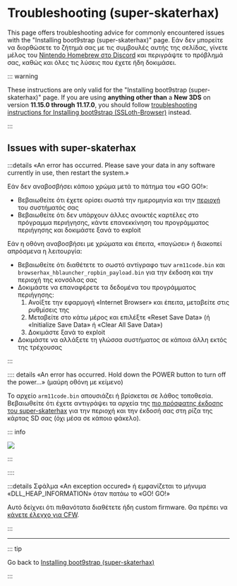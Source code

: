 # Troubleshooting (super-skaterhax)

This page offers troubleshooting advice for commonly encountered issues with the "Installing boot9strap (super-skaterhax)" page. Εάν δεν μπορείτε να διορθώσετε το ζήτημά σας με τις συμβουλές αυτής της σελίδας, γίνετε μέλος του [Nintendo Homebrew στο Discord](https://discord.gg/MWxPgEp) και περιγράψτε το πρόβλημά σας, καθώς και όλες τις λύσεις που έχετε ήδη δοκιμάσει.

::: warning

These instructions are only valid for the "Installing boot9strap (super-skaterhax)" page. If you are using **anything other than** a **New 3DS** on version **11.15.0 through 11.17.0**, you should follow [troubleshooting instructions for Installing boot9strap (SSLoth-Browser)](troubleshooting-ssloth-browser) instead.

:::

## Issues with super-skaterhax

:::details «An error has occurred. Please save your data in any software currently in use, then restart the system.»

Εάν δεν αναβοσβήσει κάποιο χρώμα μετά το πάτημα του «GO GO!»:

- Βεβαιωθείτε ότι έχετε ορίσει σωστά την ημερομηνία και την [περιοχή](/images/screenshots/skater/skater-lang.png) του συστήματός σας
- Βεβαιωθείτε ότι δεν υπάρχουν άλλες ανοικτές καρτέλες στο πρόγραμμα περιήγησης, κάντε επανεκκίνηση του προγράμματος περιήγησης και δοκιμάστε ξανά το exploit

Εάν η οθόνη αναβοσβήσει με χρώματα και έπειτα, «παγώσει» ή διακοπεί απρόσμενα η λειτουργία:

- Βεβαιωθείτε ότι διαθέτετε το σωστό αντίγραφο των `arm11code.bin` και `browserhax_hblauncher_ropbin_payload.bin` για την έκδοση και την περιοχή της κονσόλας σας
- Δοκιμάστε να επαναφέρετε τα δεδομένα του προγράμματος περιήγησης:
  1. Ανοίξτε την εφαρμογή «Internet Browser» και έπειτα, μεταβείτε στις ρυθμίσεις της
  2. Μεταβείτε στο κάτω μέρος και επιλέξτε «Reset Save Data» (ή «Initialize Save Data» ή «Clear All Save Data»)
  3. Δοκιμάστε ξανά το exploit
- Δοκιμάστε να αλλάξετε τη γλώσσα συστήματος σε κάποια άλλη εκτός της τρέχουσας

:::

:::: details «An error has occurred. Hold down the POWER button to turn off the power...» (μαύρη οθόνη με κείμενο)

Το αρχείο `arm11code.bin` απουσιάζει ή βρίσκεται σε λάθος τοποθεσία. Βεβαιωθείτε ότι έχετε αντιγράψει τα αρχεία της [πιο πρόσφατης έκδοσης του super-skaterhax](https://github.com/zoogie/super-skaterhax/releases/latest) για την περιοχή και την έκδοσή σας στη ρίζα της κάρτας SD σας (όχι μέσα σε κάποιο φάκελο).

::: info

![](/images/screenshots/skaterhax/skater-root-layout.png)

:::

::::

:::details Σφάλμα «An exception occured» ή εμφανίζεται το μήνυμα «DLL_HEAP_INFORMATION» όταν πατάω το «GO! GO!»

Αυτό δείχνει ότι πιθανότατα διαθέτετε ήδη custom firmware. Θα πρέπει να [κάνετε έλεγχο για CFW](checking-for-cfw).

:::

<!--@include: ./_include/troubleshooting-sb9si-common.md -->

<!--@include: ./_include/troubleshooting-get-help-common.md -->

---

::: tip

Go back to [Installing boot9strap (super-skaterhax)](installing-boot9strap-\(super-skaterhax\))

:::

<!--@include: ./_include/troubleshooting-return.md -->
